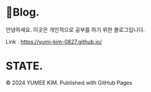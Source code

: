 # 📝Blog.
안녕하세요. 
이곳은 개인적으로 공부를 하기 위한 블로그입니다.

Link . https://yumi-kim-0827.github.io/

# STATE.
© 2024 YUMEE KIM. Published with GitHub Pages
